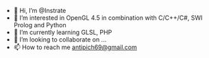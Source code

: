 - 👋 Hi, I’m @Instrate
- 👀 I’m interested in OpenGL 4.5 in combination with C/C++/C#, SWI Prolog and Python 
- 🌱 I’m currently learning GLSL, PHP
- 💞️ I’m looking to collaborate on ...
- 📫 How to reach me antipich69@gmail.com

<!---
Instrate/Instrate is a ✨ special ✨ repository because its `README.md` (this file) appears on your GitHub profile.
You can click the Preview link to take a look at your changes.
--->
